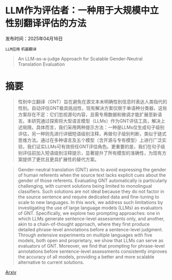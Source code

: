 # LLM作为评估者：一种用于大规模中立性别翻译评估的方法

发布时间：2025年04月16日

`LLM应用` `机器翻译`

> An LLM-as-a-judge Approach for Scalable Gender-Neutral Translation Evaluation

# 摘要

> 性别中立翻译（GNT）旨在避免在源文本未明确性别信息时表达人类指代的性别。自动评估GNT极具挑战性，现有解决方案仅限于单语种分类器，这些方案存在不足：它们忽视源句内容，且需专用数据和微调才能扩展至新语言。本研究通过探索将大型语言模型（LLMs）作为GNT评估工具，解决上述局限。具体而言，我们采用两种提示方法：一种是LLMs仅生成句子级别评估，另一种则先进行详细短语级别注释，再做句子级别判断，类似于链式思维方法。通过在多种语言及五个模型（含开源与专有模型）上进行广泛实验，我们证实LLMs可有效担任GNT评估角色。更重要的是，我们在句子级别评估前加入短语级别注释提示，显著提升了所有模型的准确性，为现有方案提供了更优且更具扩展性的替代方案。

> Gender-neutral translation (GNT) aims to avoid expressing the gender of human referents when the source text lacks explicit cues about the gender of those referents. Evaluating GNT automatically is particularly challenging, with current solutions being limited to monolingual classifiers. Such solutions are not ideal because they do not factor in the source sentence and require dedicated data and fine-tuning to scale to new languages. In this work, we address such limitations by investigating the use of large language models (LLMs) as evaluators of GNT. Specifically, we explore two prompting approaches: one in which LLMs generate sentence-level assessments only, and another, akin to a chain-of-thought approach, where they first produce detailed phrase-level annotations before a sentence-level judgment. Through extensive experiments on multiple languages with five models, both open and proprietary, we show that LLMs can serve as evaluators of GNT. Moreover, we find that prompting for phrase-level annotations before sentence-level assessments consistently improves the accuracy of all models, providing a better and more scalable alternative to current solutions.

[Arxiv](https://arxiv.org/abs/2504.11934)